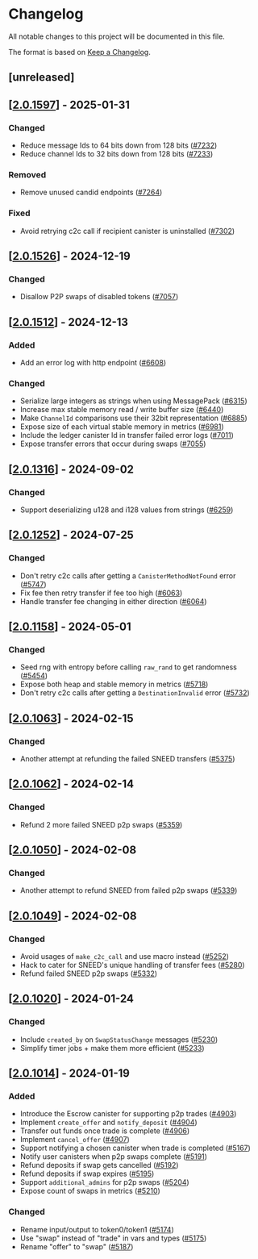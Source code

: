 # Changelog

All notable changes to this project will be documented in this file.

The format is based on [Keep a Changelog](https://keepachangelog.com/en/1.0.0/).

## [unreleased]

## [[2.0.1597](https://github.com/open-chat-labs/open-chat/releases/tag/v2.0.1597-escrow)] - 2025-01-31

### Changed

- Reduce message Ids to 64 bits down from 128 bits ([#7232](https://github.com/open-chat-labs/open-chat/pull/7232))
- Reduce channel Ids to 32 bits down from 128 bits ([#7233](https://github.com/open-chat-labs/open-chat/pull/7233))

### Removed

- Remove unused candid endpoints ([#7264](https://github.com/open-chat-labs/open-chat/pull/7264))

### Fixed

- Avoid retrying c2c call if recipient canister is uninstalled ([#7302](https://github.com/open-chat-labs/open-chat/pull/7302))

## [[2.0.1526](https://github.com/open-chat-labs/open-chat/releases/tag/v2.0.1526-escrow)] - 2024-12-19

### Changed

- Disallow P2P swaps of disabled tokens ([#7057](https://github.com/open-chat-labs/open-chat/pull/7057))

## [[2.0.1512](https://github.com/open-chat-labs/open-chat/releases/tag/v2.0.1512-escrow)] - 2024-12-13

### Added

- Add an error log with http endpoint ([#6608](https://github.com/open-chat-labs/open-chat/pull/6608))

### Changed

- Serialize large integers as strings when using MessagePack ([#6315](https://github.com/open-chat-labs/open-chat/pull/6315))
- Increase max stable memory read / write buffer size ([#6440](https://github.com/open-chat-labs/open-chat/pull/6440))
- Make `ChannelId` comparisons use their 32bit representation ([#6885](https://github.com/open-chat-labs/open-chat/pull/6885))
- Expose size of each virtual stable memory in metrics ([#6981](https://github.com/open-chat-labs/open-chat/pull/6981))
- Include the ledger canister Id in transfer failed error logs ([#7011](https://github.com/open-chat-labs/open-chat/pull/7011))
- Expose transfer errors that occur during swaps ([#7055](https://github.com/open-chat-labs/open-chat/pull/7055))

## [[2.0.1316](https://github.com/open-chat-labs/open-chat/releases/tag/v2.0.1316-escrow)] - 2024-09-02

### Changed

- Support deserializing u128 and i128 values from strings ([#6259](https://github.com/open-chat-labs/open-chat/pull/6259))

## [[2.0.1252](https://github.com/open-chat-labs/open-chat/releases/tag/v2.0.1252-escrow)] - 2024-07-25

### Changed

- Don't retry c2c calls after getting a `CanisterMethodNotFound` error ([#5747](https://github.com/open-chat-labs/open-chat/pull/5747))
- Fix fee then retry transfer if fee too high ([#6063](https://github.com/open-chat-labs/open-chat/pull/6063))
- Handle transfer fee changing in either direction ([#6064](https://github.com/open-chat-labs/open-chat/pull/6064))

## [[2.0.1158](https://github.com/open-chat-labs/open-chat/releases/tag/v2.0.1158-escrow)] - 2024-05-01

### Changed

- Seed rng with entropy before calling `raw_rand` to get randomness ([#5454](https://github.com/open-chat-labs/open-chat/pull/5454))
- Expose both heap and stable memory in metrics ([#5718](https://github.com/open-chat-labs/open-chat/pull/5718))
- Don't retry c2c calls after getting a `DestinationInvalid` error ([#5732](https://github.com/open-chat-labs/open-chat/pull/5732))

## [[2.0.1063](https://github.com/open-chat-labs/open-chat/releases/tag/v2.0.1063-escrow)] - 2024-02-15

### Changed

- Another attempt at refunding the failed SNEED transfers ([#5375](https://github.com/open-chat-labs/open-chat/pull/5375))

## [[2.0.1062](https://github.com/open-chat-labs/open-chat/releases/tag/v2.0.1062-escrow)] - 2024-02-14

### Changed

- Refund 2 more failed SNEED p2p swaps ([#5359](https://github.com/open-chat-labs/open-chat/pull/5359))

## [[2.0.1050](https://github.com/open-chat-labs/open-chat/releases/tag/v2.0.1050-escrow)] - 2024-02-08

### Changed

- Another attempt to refund SNEED from failed p2p swaps ([#5339](https://github.com/open-chat-labs/open-chat/pull/5339))

## [[2.0.1049](https://github.com/open-chat-labs/open-chat/releases/tag/v2.0.1049-escrow)] - 2024-02-08

### Changed

- Avoid usages of `make_c2c_call` and use macro instead ([#5252](https://github.com/open-chat-labs/open-chat/pull/5252))
- Hack to cater for SNEED's unique handling of transfer fees ([#5280](https://github.com/open-chat-labs/open-chat/pull/5280))
- Refund failed SNEED p2p swaps ([#5332](https://github.com/open-chat-labs/open-chat/pull/5332))

## [[2.0.1020](https://github.com/open-chat-labs/open-chat/releases/tag/v2.0.1020-escrow)] - 2024-01-24

### Changed

- Include `created_by` on `SwapStatusChange` messages ([#5230](https://github.com/open-chat-labs/open-chat/pull/5230))
- Simplify timer jobs + make them more efficient ([#5233](https://github.com/open-chat-labs/open-chat/pull/5233))

## [[2.0.1014](https://github.com/open-chat-labs/open-chat/releases/tag/v2.0.1014-escrow)] - 2024-01-19

### Added

- Introduce the Escrow canister for supporting p2p trades ([#4903](https://github.com/open-chat-labs/open-chat/pull/4903))
- Implement `create_offer` and `notify_deposit` ([#4904](https://github.com/open-chat-labs/open-chat/pull/4904))
- Transfer out funds once trade is complete ([#4906](https://github.com/open-chat-labs/open-chat/pull/4906))
- Implement `cancel_offer` ([#4907](https://github.com/open-chat-labs/open-chat/pull/4907))
- Support notifying a chosen canister when trade is completed ([#5167](https://github.com/open-chat-labs/open-chat/pull/5167))
- Notify user canisters when p2p swaps complete ([#5191](https://github.com/open-chat-labs/open-chat/pull/5191))
- Refund deposits if swap gets cancelled ([#5192](https://github.com/open-chat-labs/open-chat/pull/5192))
- Refund deposits if swap expires ([#5195](https://github.com/open-chat-labs/open-chat/pull/5195))
- Support `additional_admins` for p2p swaps ([#5204](https://github.com/open-chat-labs/open-chat/pull/5204))
- Expose count of swaps in metrics ([#5210](https://github.com/open-chat-labs/open-chat/pull/5210))

### Changed

- Rename input/output to token0/token1 ([#5174](https://github.com/open-chat-labs/open-chat/pull/5174))
- Use "swap" instead of "trade" in vars and types ([#5175](https://github.com/open-chat-labs/open-chat/pull/5175))
- Rename "offer" to "swap" ([#5187](https://github.com/open-chat-labs/open-chat/pull/5187))
